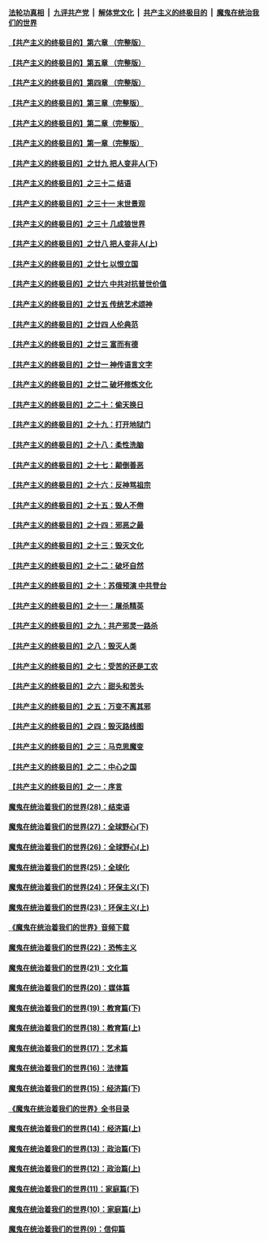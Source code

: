 ####  [法轮功真相](../../../../basic/blob/master/README.md?t=05280601) &nbsp;|&nbsp; [九评共产党](../../../../9ping.md/blob/master/README.md?t=05280601) &nbsp;|&nbsp; [解体党文化](../../../../jtdwh.md/blob/master/README.md?t=05280601)  &nbsp;|&nbsp; [共产主义的终极目的](../../../../gczydzjmd.md/blob/master/README.md?t=05280601) &nbsp;|&nbsp; [魔鬼在统治我们的世界](../../../../mgztzwmdsj.md/blob/master/README.md?t=05280601) 

#### [【共产主义的终极目的】第六章 （完整版）](../pages/nsc422/n11428913.md?t=05280601) 

#### [【共产主义的终极目的】第五章 （完整版）](../pages/nsc422/n11428912.md?t=05280601) 

#### [【共产主义的终极目的】第四章 （完整版）](../pages/nsc422/n11428907.md?t=05280601) 

#### [【共产主义的终极目的】第三章（完整版）](../pages/nsc422/n11428848.md?t=05280601) 

#### [【共产主义的终极目的】第二章（完整版）](../pages/nsc422/n11428831.md?t=05280601) 

#### [【共产主义的终极目的】第一章（完整版）](../pages/nsc422/n11417651.md?t=05280601) 

#### [【共产主义的终极目的】之廿九 把人变非人(下)](../pages/nsc422/n11344140.md?t=05280601) 

#### [【共产主义的终极目的】之三十二 结语](../pages/nsc422/n11360535.md?t=05280601) 

#### [【共产主义的终极目的】之三十一 末世景观](../pages/nsc422/n11351129.md?t=05280601) 

#### [【共产主义的终极目的】之三十 几成狼世界](../pages/nsc422/n11348280.md?t=05280601) 

#### [【共产主义的终极目的】之廿八 把人变非人(上)](../pages/nsc422/n11340492.md?t=05280601) 

#### [【共产主义的终极目的】之廿七 以恨立国](../pages/nsc422/n11336944.md?t=05280601) 

#### [【共产主义的终极目的】之廿六 中共对抗普世价值](../pages/nsc422/n11324785.md?t=05280601) 

#### [【共产主义的终极目的】之廿五 传统艺术颂神](../pages/nsc422/n11296396.md?t=05280601) 

#### [【共产主义的终极目的】之廿四 人伦典范](../pages/nsc422/n11296397.md?t=05280601) 

#### [【共产主义的终极目的】之廿三 富而有德](../pages/nsc422/n11283598.md?t=05280601) 

#### [【共产主义的终极目的】之廿一 神传语言文字](../pages/nsc422/n11263265.md?t=05280601) 

#### [【共产主义的终极目的】之廿二 破坏修炼文化](../pages/nsc422/n11245728.md?t=05280601) 

#### [【共产主义的终极目的】之二十：偷天换日](../pages/nsc422/n11238846.md?t=05280601) 

#### [【共产主义的终极目的】之十九：打开地狱门](../pages/nsc422/n11206376.md?t=05280601) 

#### [【共产主义的终极目的】之十八：柔性洗脑](../pages/nsc422/n11199994.md?t=05280601) 

#### [【共产主义的终极目的】之十七：颠倒善恶](../pages/nsc422/n11179782.md?t=05280601) 

#### [【共产主义的终极目的】之十六：反神骂祖宗](../pages/nsc422/n11166798.md?t=05280601) 

#### [【共产主义的终极目的】之十五：毁人不倦](../pages/nsc422/n11166792.md?t=05280601) 

#### [【共产主义的终极目的】之十四：邪恶之最](../pages/nsc422/n11150249.md?t=05280601) 

#### [【共产主义的终极目的】之十三：毁灭文化](../pages/nsc422/n11135227.md?t=05280601) 

#### [【共产主义的终极目的】之十二：破坏自然](../pages/nsc422/n11135214.md?t=05280601) 

#### [【共产主义的终极目的】之十：苏俄预演 中共登台](../pages/nsc422/n11118424.md?t=05280601) 

#### [【共产主义的终极目的】之十一：屠杀精英](../pages/nsc422/n11118442.md?t=05280601) 

#### [【共产主义的终极目的】之九：共产邪灵一路杀](../pages/nsc422/n11114139.md?t=05280601) 

#### [【共产主义的终极目的】之八：毁灭人类](../pages/nsc422/n11108503.md?t=05280601) 

#### [【共产主义的终极目的】之七：受苦的还是工农](../pages/nsc422/n11101809.md?t=05280601) 

#### [【共产主义的终极目的】之六：甜头和苦头](../pages/nsc422/n11096971.md?t=05280601) 

#### [【共产主义的终极目的】之五：万变不离其邪](../pages/nsc422/n11091285.md?t=05280601) 

#### [【共产主义的终极目的】之四：毁灭路线图](../pages/nsc422/n11086284.md?t=05280601) 

#### [【共产主义的终极目的】之三：马克思魔变](../pages/nsc422/n11061941.md?t=05280601) 

#### [【共产主义的终极目的】之二：中心之国](../pages/nsc422/n11047728.md?t=05280601) 

#### [【共产主义的终极目的】之一：序言](../pages/nsc422/n11086077.md?t=05280601) 

#### [魔鬼在统治着我们的世界(28)：结束语](../pages/nsc422/n10936246.md?t=05280601) 

#### [魔鬼在统治着我们的世界(27)：全球野心(下)](../pages/nsc422/n10928319.md?t=05280601) 

#### [魔鬼在统治着我们的世界(26)：全球野心(上)](../pages/nsc422/n10900318.md?t=05280601) 

#### [魔鬼在统治着我们的世界(25)：全球化](../pages/nsc422/n10788205.md?t=05280601) 

#### [魔鬼在统治着我们的世界(24)：环保主义(下)](../pages/nsc422/n10695307.md?t=05280601) 

#### [魔鬼在统治着我们的世界(23)：环保主义(上)](../pages/nsc422/n10688613.md?t=05280601) 

#### [《魔鬼在统治着我们的世界》音频下载](../pages/nsc422/n10635553.md?t=05280601) 

#### [魔鬼在统治着我们的世界(22)：恐怖主义](../pages/nsc422/n10614727.md?t=05280601) 

#### [魔鬼在统治着我们的世界(21)：文化篇](../pages/nsc422/n10597706.md?t=05280601) 

#### [魔鬼在统治着我们的世界(20)：媒体篇](../pages/nsc422/n10586579.md?t=05280601) 

#### [魔鬼在统治着我们的世界(19)：教育篇(下)](../pages/nsc422/n10564808.md?t=05280601) 

#### [魔鬼在统治着我们的世界(18)：教育篇(上)](../pages/nsc422/n10526970.md?t=05280601) 

#### [魔鬼在统治着我们的世界(17)：艺术篇](../pages/nsc422/n10499093.md?t=05280601) 

#### [魔鬼在统治着我们的世界(16)：法律篇](../pages/nsc422/n10485969.md?t=05280601) 

#### [魔鬼在统治着我们的世界(15)：经济篇(下)](../pages/nsc422/n10469975.md?t=05280601) 

#### [《魔鬼在统治着我们的世界》全书目录](../pages/nsc422/n10464261.md?t=05280601) 

#### [魔鬼在统治着我们的世界(14)：经济篇(上)](../pages/nsc422/n10457370.md?t=05280601) 

#### [魔鬼在统治着我们的世界(13)：政治篇(下)](../pages/nsc422/n10448270.md?t=05280601) 

#### [魔鬼在统治着我们的世界(12)：政治篇(上)](../pages/nsc422/n10444576.md?t=05280601) 

#### [魔鬼在统治着我们的世界(11)：家庭篇(下)](../pages/nsc422/n10440961.md?t=05280601) 

#### [魔鬼在统治着我们的世界(10)：家庭篇(上)](../pages/nsc422/n10435448.md?t=05280601) 

#### [魔鬼在统治着我们的世界(9)：信仰篇](../pages/nsc422/n10432159.md?t=05280601) 

